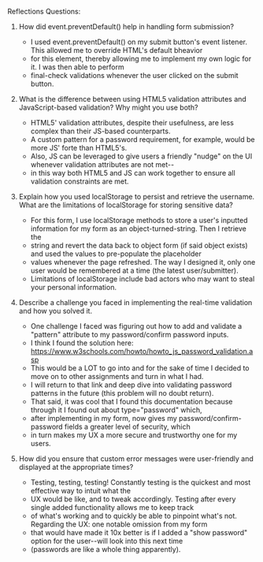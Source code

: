 
Reflections Questions:

1. How did event.preventDefault() help in handling form submission?
   
   - I used event.preventDefault() on my submit button's event listener. This allowed me to override HTML's default bheavior
   - for this element, thereby allowing me to implement my own logic for it. I was then able to perform
   - final-check validations whenever the user clicked on the submit button. 
  
2. What is the difference between using HTML5 validation attributes and JavaScript-based validation? Why might you use both?
   
   - HTML5' validation attributes, despite their usefulness, are less complex than their JS-based counterparts.
   - A custom pattern for a password requirement, for example, would be more JS' forte than HTML5's.
   - Also, JS can be leveraged to give users a friendly "nudge" on the UI whenever validation attributes are not met--
   - in this way both HTML5 and JS can work together to ensure all validation constraints are met.
  
3. Explain how you used localStorage to persist and retrieve the username. What are the limitations of localStorage for storing sensitive data?

   - For this form, I use localStorage methods to store a user's inputted information for my form as an object-turned-string. Then I retrieve the
   - string and revert the data back to object form (if said object exists) and used the values to pre-populate the placeholder
   - values whenever the page refreshed. The way I designed it, only one user would be remembered at a time (the latest user/submitter).
   - Limitations of localStorage include bad actors who may want to steal your personal information.
  
4. Describe a challenge you faced in implementing the real-time validation and how you solved it.
   
   -  One challenge I faced was figuring out how to add and validate a "pattern" attribute to my password/confirm password inputs.
   -  I think I found the solution here: https://www.w3schools.com/howto/howto_js_password_validation.asp
   -  This would be a LOT to go into and for the sake of time I decided to move on to other assignments and turn in what I had.
   -  I will return to that link and deep dive into validating password patterns in the future (this problem will no doubt return).
   -  That said, it was cool that I found this documentation because through it I found out about type="password" which,
   -  after implementing in my form, now gives my password/confirm-password fields a greater level of security, which
   -  in turn makes my UX a more secure and trustworthy one for my users.
  
5. How did you ensure that custom error messages were user-friendly and displayed at the appropriate times?
   
   - Testing, testing, testing! Constantly testing is the quickest and most effective way to intuit what the
   - UX would be like, and to tweak accordingly. Testing after every single added functionality allows me to keep track
   - of what's working and to quickly be able to pinpoint what's not. Regarding the UX: one notable omission from my form
   - that would have made it 10x better is if I added a "show password" option for the user--will look into this next time
   - (passwords are like a whole thing apparently).